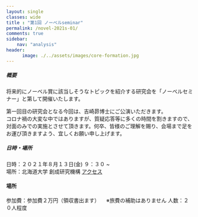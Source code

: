 ```yaml
---
layout: single
classes: wide
title : "第1回 ノーベルseminar"
permalink: /novel-2021s-01/
comments: true
sidebar: 
    nav: "analysis"
header:
      image: ./../assets/images/core-formation.jpg
---
```

##### 概要 
将来的にノーベル賞に該当しそうなトピックを紹介する研究会を「ノーベルセミナー」と第して開催いたします。    

第一回目の研究会となる今回は、吉崎昴博士にご公演いただきます。   
コロナ禍の大変な中ではありますが、質疑応答等に多くの時間を割きますので、対面のみでの実施とさせて頂きます。何卒、皆様のご理解を賜り、会場まで足をお運び頂きますよう、宜しくお願い申し上げます。   
    
##### 日時・場所  
日時：２０２１年８月１３日(金) ９：３０ ~   
場所：北海道大学 創成研究機構 [アクセス](https://www.cris.hokudai.ac.jp/wp/wp-content/uploads/2021/03/map-1.pdf)

#### 場所
参加費：参加費２万円（領収書出ます）
　※旅費の補助はありません
人数：２０人程度